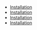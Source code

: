 

- [Installation](docs/create-react-app.md)
- [Installation](docs/git-commands.md )
- [Installation](docs/installation.md)
- [Installation](docs/npm-commands.md)



